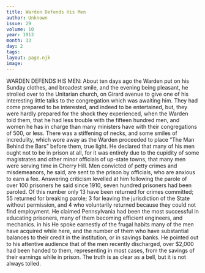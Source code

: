 ```yaml
---
title: Warden Defends His Men
author: Unknown
issue: 29
volume: 10
year: 1913
month: 33
day: 2
tags:
layout: page.njk
image:
---
```

WARDEN DEFENDS HIS MEN:    About ten days ago the Warden put on his Sunday clothes, and broadest smile, and the evening being pleasant, he strolled over to the Unitarian church, on Girard avenue to give one of his interesting little talks to the congregation which was awaiting him. They had come prepared to be interested, and indeed to be entertained, but, they were hardly prepared for the shock they experienced, when the Warden told them, that he had less trouble with the fifteen hundred men, and women he has in charge than many ministers have with their congregations of 500, or less. There was a stiffening of necks, and some smiles of incredulity, which wore away as the Warden proceeded to place “The Man Behind the Bars” before them, true light. He declared that many of his men ought not to be in prison at all, for it was entirely due to the cupidity of some magistrates and other minor officials of up-state towns, that many men were serving time in Cherry Hill. Men convicted of petty crimes and misdemeanors, he said, are sent to the prison by officials, who are anxious to earn a fee. Answering criticism levelled at him following the parole of over 100 prisoners he said since 1910, seven hundred prisoners had been paroled. Of this number only 13 have been returned for crimes committed; 55 returned for breaking parole; 3 for leaving the jurisdiction of the State without permission, and 4 who voluntarily returned because they could not find employment. He claimed Pennsylvania had been the most successful in educating prisoners, many of them becoming efficient engineers, and mechanics. in his He spoke earnestly of the frugal habits many of the men have acquired while here, and the number of them who have substantial balances to their credit in the institution, or in savings banks. He pointed out to his attentive audience that of the men recently discharged, over $2,000 had been handed to them, representing in most cases, from the savings of their earnings while in prison.       The truth is as clear as a bell, but it is not always tolled. 

